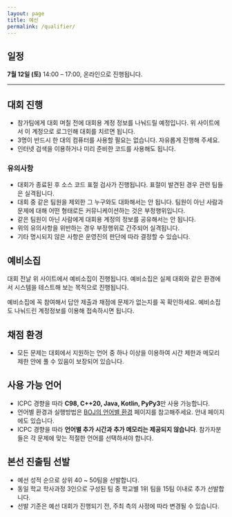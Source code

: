 ```yaml
---
layout: page
title: 예선
permalink: /qualifier/
---
```


## 일정

**7월 12일 (토)** 14:00 – 17:00, 온라인으로 진행됩니다.

---

## 대회 진행

- 참가팀에게 대회 며칠 전에 대회용 계정 정보를 나눠드릴 예정입니다. 위 사이트에서 이 계정으로 로그인해 대회를 치르면 됩니다.
- 3명이 반드시 한 대의 컴퓨터를 사용할 필요는 없습니다. 자유롭게 진행해 주세요.
- 인터넷 검색을 이용하거나 미리 준비한 코드를 사용해도 됩니다.

### 유의사항

- 대회가 종료된 후 소스 코드 표절 검사가 진행됩니다. 표절이 발견된 경우 관련 팀들은 실격됩니다.
- 대회 중 같은 팀원을 제외한 그 누구와도 대화해서는 안 됩니다. 팀원이 아닌 사람과 문제에 대해 어떤 형태로든 커뮤니케이션하는 것은 부정행위입니다.
- 같은 팀원이 아닌 사람에게 대회용 계정의 정보를 공유해서는 안 됩니다.
- 위의 유의사항을 위반하는 경우 부정행위로 간주되어 실격됩니다.
- 기타 명시되지 않은 사항은 운영진의 판단에 따라 결정할 수 있습니다.

## 예비소집

대회 전날 위 사이트에서 예비소집이 진행됩니다. 예비소집은 실제 대회와 같은 환경에서 시스템을 테스트해 보는 목적으로 진행됩니다.

예비소집에 꼭 참여해서 답안 제출과 채점에 문제가 없는지를 꼭 확인하세요.
예비소집도 나눠드린 계정정보를 이용해 접속하시면 됩니다.

## 채점 환경

<!-- - [대회 안내](https://ucpc.acmicpc.net/info) 페이지를 참고해주세요. -->

- 모든 문제는 대회에서 지원하는 언어 중 하나 이상을 이용하여 시간 제한과 메모리 제한 안에 풀 수 있음이 보장되어 있습니다.

## 사용 가능 언어

- ICPC 경향을 따라 **C98, C++20, Java, Kotlin, PyPy3**만 사용 가능합니다.
- 언어별 환경과 실행방법은 [BOJ의 언어별 환경](https://www.acmicpc.net/help/language) 페이지를 참고해주세요. 안내 페이지에도 있습니다.
- ICPC 경향을 따라 **언어별 추가 시간과 추가 메모리는 제공되지 않습니다**. 참가자분들은 각 문제에 맞는 적절한 언어를 선택하셔야 합니다.

## 본선 진출팀 선발

- 예선 성적 순으로 상위 40 ~ 50팀을 선발합니다.
- 동일 학교 학사과정 3인으로 구성된 팀 중 학교별 1위 팀을 15팀 이내로 추가 선발합니다.
- 선발 기준은 예선 대회가 진행되기 전, 주최 측의 사정에 따라 변경될 수 있습니다.
